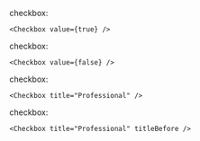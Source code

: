 checkbox:

    <Checkbox value={true} />

checkbox:

    <Checkbox value={false} />

checkbox:

    <Checkbox title="Professional" />

checkbox:

    <Checkbox title="Professional" titleBefore />
